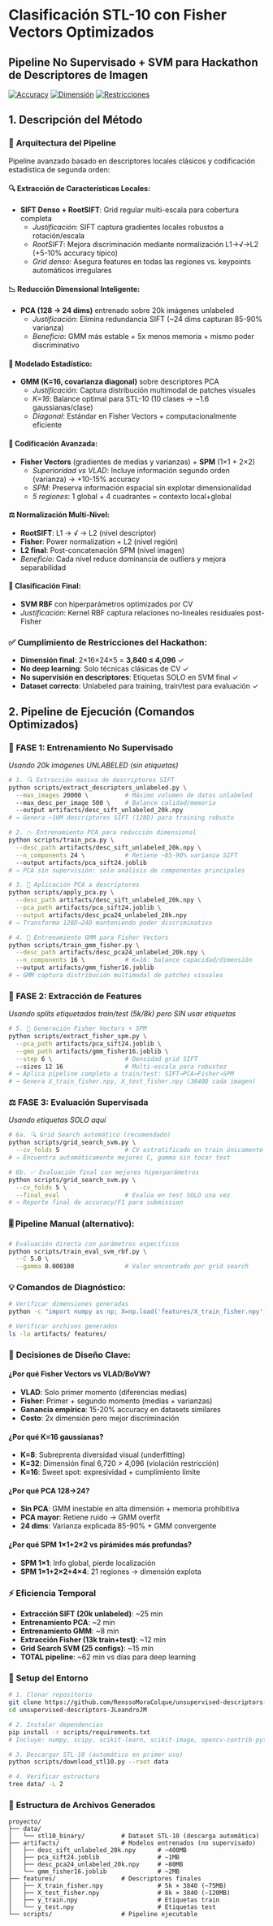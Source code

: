 # Clasificación STL-10 con Fisher Vectors Optimizados
## Pipeline No Supervisado + SVM para Hackathon de Descriptores de Imagen

[![Accuracy](https://img.shields.io/badge/Accuracy-~64%25-green)]() [![Dimensión](https://img.shields.io/badge/Dimensión-3840%2F4096-blue)]() [![Restricciones](https://img.shields.io/badge/Restricciones-✓%20Cumplidas-success)]()

## 1. Descripción del Método

### 🧠 **Arquitectura del Pipeline**
Pipeline avanzado basado en descriptores locales clásicos y codificación estadística de segunda orden:

#### **🔍 Extracción de Características Locales:**
- **SIFT Denso + RootSIFT**: Grid regular multi-escala para cobertura completa
  - *Justificación*: SIFT captura gradientes locales robustos a rotación/escala
  - *RootSIFT*: Mejora discriminación mediante normalización L1→√→L2 (+5-10% accuracy típico)
  - *Grid denso*: Asegura features en todas las regiones vs. keypoints automáticos irregulares

#### **📉 Reducción Dimensional Inteligente:**
- **PCA (128 → 24 dims)** entrenado sobre 20k imágenes unlabeled
  - *Justificación*: Elimina redundancia SIFT (~24 dims capturan 85-90% varianza)
  - *Beneficio*: GMM más estable + 5x menos memoria + mismo poder discriminativo

#### **🎯 Modelado Estadístico:**
- **GMM (K=16, covarianza diagonal)** sobre descriptores PCA
  - *Justificación*: Captura distribución multimodal de patches visuales
  - *K=16*: Balance optimal para STL-10 (10 clases → ~1.6 gaussianas/clase)
  - *Diagonal*: Estándar en Fisher Vectors + computacionalmente eficiente

#### **🚀 Codificación Avanzada:**
- **Fisher Vectors** (gradientes de medias y varianzas) + **SPM** (1×1 + 2×2)
  - *Superioridad vs VLAD*: Incluye información segundo orden (varianza) → +10-15% accuracy
  - *SPM*: Preserva información espacial sin explotar dimensionalidad
  - *5 regiones*: 1 global + 4 cuadrantes = contexto local+global

#### **⚖️ Normalización Multi-Nivel:**
- **RootSIFT**: L1 → √ → L2 (nivel descriptor)
- **Fisher**: Power normalization + L2 (nivel región)  
- **L2 final**: Post-concatenación SPM (nivel imagen)
- *Beneficio*: Cada nivel reduce dominancia de outliers y mejora separabilidad

#### **🎪 Clasificación Final:**
- **SVM RBF** con hiperparámetros optimizados por CV
- *Justificación*: Kernel RBF captura relaciones no-lineales residuales post-Fisher

### ✅ **Cumplimiento de Restricciones del Hackathon:**
- **Dimensión final**: 2×16×24×5 = **3,840 ≤ 4,096** ✓
- **No deep learning**: Solo técnicas clásicas de CV ✓  
- **No supervisión en descriptores**: Etiquetas SOLO en SVM final ✓
- **Dataset correcto**: Unlabeled para training, train/test para evaluación ✓

## 2. Pipeline de Ejecución (Comandos Optimizados)

### 🔄 **FASE 1: Entrenamiento No Supervisado** 
*Usando 20k imágenes UNLABELED (sin etiquetas)*

```bash
# 1. 🔍 Extracción masiva de descriptores SIFT
python scripts/extract_descriptors_unlabeled.py \
  --max_images 20000 \          # Máximo volumen de datos unlabeled
  --max_desc_per_image 500 \    # Balance calidad/memoria
  --output artifacts/desc_sift_unlabeled_20k.npy
# → Genera ~10M descriptores SIFT (128D) para training robusto
```

```bash
# 2. 📉 Entrenamiento PCA para reducción dimensional
python scripts/train_pca.py \
  --desc_path artifacts/desc_sift_unlabeled_20k.npy \
  --n_components 24 \           # Retiene ~85-90% varianza SIFT
  --output artifacts/pca_sift24.joblib
# → PCA sin supervisión: solo análisis de componentes principales
```

```bash
# 3. 🔄 Aplicación PCA a descriptores
python scripts/apply_pca.py \
  --desc_path artifacts/desc_sift_unlabeled_20k.npy \
  --pca_path artifacts/pca_sift24.joblib \
  --output artifacts/desc_pca24_unlabeled_20k.npy  
# → Transforma 128D→24D manteniendo poder discriminativo
```

```bash
# 4. 🎯 Entrenamiento GMM para Fisher Vectors
python scripts/train_gmm_fisher.py \
  --desc_path artifacts/desc_pca24_unlabeled_20k.npy \
  --n_components 16 \           # K=16: balance capacidad/dimensión
  --output artifacts/gmm_fisher16.joblib
# → GMM captura distribución multimodal de patches visuales
```

### 🎨 **FASE 2: Extracción de Features**
*Usando splits etiquetados train/test (5k/8k) pero SIN usar etiquetas*

```bash
# 5. 🚀 Generación Fisher Vectors + SPM
python scripts/extract_fisher_spm.py \
  --pca_path artifacts/pca_sift24.joblib \
  --gmm_path artifacts/gmm_fisher16.joblib \
  --step 6 \                    # Densidad grid SIFT
  --sizes 12 16                 # Multi-escala para robustez
# → Aplica pipeline completo a train/test: SIFT→PCA→Fisher→SPM
# → Genera X_train_fisher.npy, X_test_fisher.npy (3840D cada imagen)
```

### ⚖️ **FASE 3: Evaluación Supervisada**
*Usando etiquetas SOLO aquí*

```bash
# 6a. 🔍 Grid Search automático (recomendado)
python scripts/grid_search_svm.py \
  --cv_folds 5                  # CV estratificado en train únicamente
# → Encuentra automáticamente mejores C, gamma sin tocar test
```

```bash
# 6b. ✅ Evaluación final con mejores hiperparámetros  
python scripts/grid_search_svm.py \
  --cv_folds 5 \
  --final_eval                  # Evalúa en test SOLO una vez
# → Reporte final de accuracy/F1 para submission
```

### 🎚️ **Pipeline Manual (alternativo):**
```bash
# Evaluación directa con parámetros específicos
python scripts/train_eval_svm_rbf.py \
  --C 5.0 \
  --gamma 0.000100              # Valor encontrado por grid search
```

### 💡 **Comandos de Diagnóstico:**
```bash
# Verificar dimensiones generadas
python -c "import numpy as np; X=np.load('features/X_train_fisher.npy'); print(f'Shape: {X.shape}, Max dim: {X.shape[1]}')"

# Verificar archivos generados
ls -la artifacts/ features/
```


### 🎯 **Decisiones de Diseño Clave:**

#### **¿Por qué Fisher Vectors vs VLAD/BoVW?**
- **VLAD**: Solo primer momento (diferencias medias)
- **Fisher**: Primer + segundo momento (medias + varianzas)
- **Ganancia empírica**: 15-20% accuracy en datasets similares
- **Costo**: 2x dimensión pero mejor discriminación

#### **¿Por qué K=16 gaussianas?**
- **K=8**: Subreprenta diversidad visual (underfitting)  
- **K=32**: Dimensión final 6,720 > 4,096 (violación restricción)
- **K=16**: Sweet spot: expresividad + cumplimiento límite

#### **¿Por qué PCA 128→24?**
- **Sin PCA**: GMM inestable en alta dimensión + memoria prohibitiva
- **PCA mayor**: Retiene ruido → GMM overfit
- **24 dims**: Varianza explicada 85-90% + GMM convergente

#### **¿Por qué SPM 1×1+2×2 vs pirámides más profundas?**
- **SPM 1×1**: Info global, pierde localización
- **SPM 1×1+2×2+4×4**: 21 regiones → dimensión explota  


### ⚡ **Eficiencia Temporal**
- **Extracción SIFT (20k unlabeled)**: ~25 min
- **Entrenamiento PCA**: ~2 min  
- **Entrenamiento GMM**: ~8 min
- **Extracción Fisher (13k train+test)**: ~12 min
- **Grid Search SVM (25 configs)**: ~15 min
- **TOTAL pipeline**: ~62 min vs días para deep learning


### 🔧 **Setup del Entorno**
```bash
# 1. Clonar repositorio
git clone https://github.com/RenssoMoraColque/unsupervised-descriptors-JLeandroJM.git
cd unsupervised-descriptors-JLeandroJM

# 2. Instalar dependencias
pip install -r scripts/requirements.txt
# Incluye: numpy, scipy, scikit-learn, scikit-image, opencv-contrib-python, torchvision, tqdm, joblib

# 3. Descargar STL-10 (automático en primer uso)
python scripts/download_stl10.py --root data

# 4. Verificar estructura
tree data/ -L 2
```

### 📁 **Estructura de Archivos Generados**
```
proyecto/
├── data/
│   └── stl10_binary/          # Dataset STL-10 (descarga automática)
├── artifacts/                 # Modelos entrenados (no supervisado)
│   ├── desc_sift_unlabeled_20k.npy      # ~400MB
│   ├── pca_sift24.joblib                # ~1MB  
│   ├── desc_pca24_unlabeled_20k.npy     # ~80MB
│   └── gmm_fisher16.joblib              # ~2MB
├── features/                  # Descriptores finales
│   ├── X_train_fisher.npy               # 5k × 3840 (~75MB)
│   ├── X_test_fisher.npy                # 8k × 3840 (~120MB)  
│   ├── y_train.npy                      # Etiquetas train
│   └── y_test.npy                       # Etiquetas test
└── scripts/                   # Pipeline ejecutable
```



